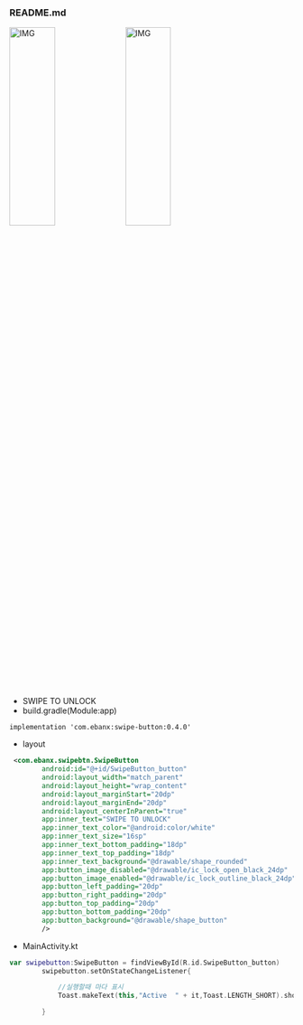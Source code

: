 ### README.md

<img src="https://postfiles.pstatic.net/MjAyMDAyMTFfMTg2/MDAxNTgxMzk4Njk0MTcz.ca_BxwCSd_5uLZC8M9R5ub_r3GgdADYb7cKdO5o2074g.ultMWH1zaUQLWFdwXUYNwA2v6USxyXEwdC8DOWHsYzIg.PNG.whdals410/unlock.png?type=w773" width="40%" height="30%" title="px(픽셀) 크기 설정" alt="IMG"></img>
<img src="https://postfiles.pstatic.net/MjAyMDAyMTFfNzEg/MDAxNTgxMzk4Njk0MTc4.RLwD3FMw7mhkjbYdMbN9LO1awHR9DQVQmnkXTLgtplsg.u0hTuiRi_fRGhCfTYBDS_tGkDq_VJqoJuZ5qkczrAvkg.PNG.whdals410/lock.png?type=w773" width="40%" height="30%" title="px(픽셀) 크기 설정" alt="IMG"></img>

+ SWIPE TO UNLOCK
+ build.gradle(Module:app)
```
implementation 'com.ebanx:swipe-button:0.4.0'
```
+ layout
```xml
 <com.ebanx.swipebtn.SwipeButton
        android:id="@+id/SwipeButton_button"
        android:layout_width="match_parent"
        android:layout_height="wrap_content"
        android:layout_marginStart="20dp"
        android:layout_marginEnd="20dp"
        android:layout_centerInParent="true"
        app:inner_text="SWIPE TO UNLOCK"
        app:inner_text_color="@android:color/white"
        app:inner_text_size="16sp"
        app:inner_text_bottom_padding="18dp"
        app:inner_text_top_padding="18dp"
        app:inner_text_background="@drawable/shape_rounded"
        app:button_image_disabled="@drawable/ic_lock_open_black_24dp"
        app:button_image_enabled="@drawable/ic_lock_outline_black_24dp"
        app:button_left_padding="20dp"
        app:button_right_padding="20dp"
        app:button_top_padding="20dp"
        app:button_bottom_padding="20dp"
        app:button_background="@drawable/shape_button"
        />
```
+ MainActivity.kt
``` kotlin
var swipebutton:SwipeButton = findViewById(R.id.SwipeButton_button)
        swipebutton.setOnStateChangeListener{

            //실행할때 마다 표시
            Toast.makeText(this,"Active  " + it,Toast.LENGTH_SHORT).show()

        }
```
